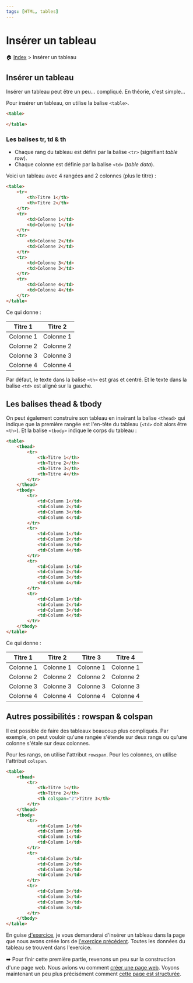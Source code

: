 ```yaml
---
tags: [HTML, tables]
---
```


# Insérer un tableau

🏠 [Index](https://github.com/YannHY/html-css-js/blob/main/index.md) > Insérer un tableau

## Insérer un tableau
Insérer un tableau peut être un peu... compliqué. En théorie, c'est simple...

Pour insérer un tableau, on utilise la balise `<table>`.

```HTML
<table>

</table>
```

### Les balises tr, td & th
- Chaque rang du tableau est défini par la balise `<tr>` (signifiant *table row*).
- Chaque colonne est définie par la balise `<td>` (*table data*).

Voici un tableau avec 4 rangées and 2 colonnes (plus le titre) :

```html
<table>
	<tr>
		<th>Titre 1</th>
		<th>Titre 2</th>
	</tr>
	<tr>
		<td>Colonne 1</td>
		<td>Colonne 1</td>
	</tr>
	<tr>
		<td>Colonne 2</td>
		<td>Colonne 2</td>
	</tr>
	<tr>
		<td>Colonne 3</td>
		<td>Colonne 3</td>
	</tr>
	<tr>
		<td>Colonne 4</td>
		<td>Colonne 4</td>
	</tr>
</table>
```

Ce qui donne :

| Titre 1   | Titre 2   |
| --------- | --------- |
| Colonne 1 | Colonne 1 |
| Colonne 2 | Colonne 2 |
| Colonne 3 | Colonne 3 |
| Colonne 4 | Colonne 4 |

Par défaut, le texte dans la balise `<th>` est gras et centré. Et le texte dans la balise `<td>` est aligné sur la gauche.

## Les balises thead & tbody
On peut également construire son tableau en insérant la balise `<thead>` qui indique que la première rangée est l'en-tête du tableau (`<td>` doit alors être `<th>`). Et la balise `<tbody>` indique le corps du tableau :

```html
<table>
	<thead>
		<tr>
			<th>Titre 1</th>
			<th>Titre 2</th>
			<th>Titre 3</th>
			<th>Titre 4</th>
		</tr>
	</thead>
	<tbody>
		<tr>
			<td>Column 1</td>
			<td>Column 2</td>
			<td>Column 3</td>
			<td>Column 4</td>
		</tr>
		<tr>
			<td>Column 1</td>
			<td>Column 2</td>
			<td>Column 3</td>
			<td>Column 4</td>
		</tr>
		<tr>
			<td>Column 1</td>
			<td>Column 2</td>
			<td>Column 3</td>
			<td>Column 4</td>
		</tr>
		<tr>
			<td>Column 1</td>
			<td>Column 2</td>
			<td>Column 3</td>
			<td>Column 4</td>
		</tr>
	</tbody>
</table>
```

Ce qui donne :

| Titre 1   | Titre 2   | Titre 3   | Titre 4   |
| --------- | --------- | --------- | --------- |
| Colonne 1 | Colonne 1 | Colonne 1 | Colonne 1 |
| Colonne 2 | Colonne 2 | Colonne 2 | Colonne 2 |
| Colonne 3 | Colonne 3 | Colonne 3 | Colonne 3 |
| Colonne 4 | Colonne 4 | Colonne 4 | Colonne 4 |

## Autres possibilités : rowspan & colspan
Il est possible de faire des tableaux beaucoup plus compliqués. Par exemple, on peut vouloir qu'une rangée s'étende sur deux rangs ou qu'une colonne s'étale sur deux colonnes.

Pour les rangs, on utilise l'attribut `rowspan`. Pour les colonnes, on utilise l'attribut `colspan`.

```html
<table>
	<thead>
		<tr>
			<th>Titre 1</th>
			<th>Titre 2</th>
			<th colspan="2">Titre 3</th>
		</tr>
	</thead>
	<tbody>
		<tr>
			<td>Column 1</td>
			<td>Column 1</td>
			<td>Column 1</td>
			<td>Column 1</td>
		</tr>
		<tr>
			<td>Column 2</td>
			<td>Column 2</td>
			<td>Column 2</td>
			<td>Column 2</td>
		</tr>
		<tr>
			<td>Column 3</td>
			<td>Column 3</td>
			<td>Column 3</td>
			<td>Column 3</td>
		</tr>
	</tbody>
</table>
```

En guise [d'exercice](https://github.com/YannHY/html-css-js/blob/main/Exercices/Exercice%202.md), je vous demanderai d'insérer un tableau dans la page que nous avons créée lors de [l'exercice précédent](https://github.com/YannHY/html-css-js/blob/main/Exercices/Exercice%201.md). Toutes les données du tableau se trouvent dans l'exercice.

➡️ Pour finir cette première partie, revenons un peu sur la construction d'une page web. Nous avions vu comment [créer une page web](https://github.com/YannHY/html-css-js/blob/main/1.%20Première%20partie/1.6%20Créer%20sa%20première%20page%20web.md). Voyons maintenant un peu plus précisément comment [cette page est structurée](https://github.com/YannHY/html-css-js/blob/main/1.%20Première%20partie/1.11%20La%20structure%20d'une%20page%20web.md).
